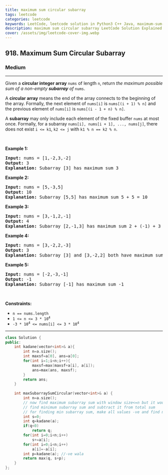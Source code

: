```yaml
---
title: maximum sum circular subarray
tags: leetcode
categories: leetcode
keywords: LeetCode, leetcode solution in Python3 C++ Java, maximum-sum-circular-subarray solution
description: maximum sum circular subarray LeetCode Solution Explained
cover: /assets/img/leetcode-cover-img.webp
---
```





<h2>918. Maximum Sum Circular Subarray</h2><h3>Medium</h3><hr><div><p>Given a <strong>circular integer array</strong> <code>nums</code> of length <code>n</code>, return <em>the maximum possible sum of a non-empty <strong>subarray</strong> of </em><code>nums</code>.</p>

<p>A <strong>circular array</strong> means the end of the array connects to the beginning of the array. Formally, the next element of <code>nums[i]</code> is <code>nums[(i + 1) % n]</code> and the previous element of <code>nums[i]</code> is <code>nums[(i - 1 + n) % n]</code>.</p>

<p>A <strong>subarray</strong> may only include each element of the fixed buffer <code>nums</code> at most once. Formally, for a subarray <code>nums[i], nums[i + 1], ..., nums[j]</code>, there does not exist <code>i &lt;= k1</code>, <code>k2 &lt;= j</code> with <code>k1 % n == k2 % n</code>.</p>

<p>&nbsp;</p>
<p><strong>Example 1:</strong></p>

<pre><strong>Input:</strong> nums = [1,-2,3,-2]
<strong>Output:</strong> 3
<strong>Explanation:</strong> Subarray [3] has maximum sum 3
</pre>

<p><strong>Example 2:</strong></p>

<pre><strong>Input:</strong> nums = [5,-3,5]
<strong>Output:</strong> 10
<strong>Explanation:</strong> Subarray [5,5] has maximum sum 5 + 5 = 10
</pre>

<p><strong>Example 3:</strong></p>

<pre><strong>Input:</strong> nums = [3,-1,2,-1]
<strong>Output:</strong> 4
<strong>Explanation:</strong> Subarray [2,-1,3] has maximum sum 2 + (-1) + 3 = 4
</pre>

<p><strong>Example 4:</strong></p>

<pre><strong>Input:</strong> nums = [3,-2,2,-3]
<strong>Output:</strong> 3
<strong>Explanation:</strong> Subarray [3] and [3,-2,2] both have maximum sum 3
</pre>

<p><strong>Example 5:</strong></p>

<pre><strong>Input:</strong> nums = [-2,-3,-1]
<strong>Output:</strong> -1
<strong>Explanation:</strong> Subarray [-1] has maximum sum -1
</pre>

<p>&nbsp;</p>
<p><strong>Constraints:</strong></p>

<ul>
	<li><code>n == nums.length</code></li>
	<li><code>1 &lt;= n &lt;= 3 * 10<sup>4</sup></code></li>
	<li><code>-3 * 10<sup>4</sup> &lt;= nums[i] &lt;= 3 * 10<sup>4</sup></code></li>
</ul>
</div>

---




```cpp
class Solution {
public:
    int kadane(vector<int>& a){
        int n=a.size();
        int maxsf=a[0], ans=a[0];
        for(int i=1;i<n;i++){
            maxsf=max(maxsf+a[i], a[i]);
            ans=max(ans, maxsf);
        }
        return ans;
    }
    
    int maxSubarraySumCircular(vector<int>& a) {
        int n=a.size();
        // now find maximum subarray sum with window size<=n but it would be too hard
        // find minimum subarray sum and subtract it from total sum
        // for finding min subarray sum, make all values -ve and find max subarray sum
        int s=0;
        int q=kadane(a);
        if(q<0)
            return q;
        for(int i=0;i<n;i++)
            s+=a[i];
        for(int i=0;i<n;i++)
            a[i]=-a[i];
        int p=kadane(a); //-ve wala 
        return max(q, s+p);
    }
};
```
